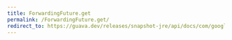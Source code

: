 ```yaml
---
title: ForwardingFuture.get
permalink: /ForwardingFuture.get/
redirect_to: https://guava.dev/releases/snapshot-jre/api/docs/com/google/common/util/concurrent/ForwardingFuture.html#get--
---
```

